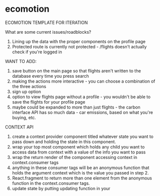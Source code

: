 # ecomotion

ECOMOTION TEMPLATE FOR ITERATION

What are some current issues/roadblocks?

1. Lining up the data with the proper components on the profile page
2. Protected route is currently not protected - /flights doesn't actually check if you're logged in

WANT TO ADD:

1. save button on the main page so that flights aren't written to the database every time you press search
2. making the actions more interactive - you can choose a combination of the three actions
3. sign up option
4. option to view flights page without a profile - you wouldn't be able to save the flights for your profile page
5. maybe could be expanded to more than just flights - the carbon interface API has so much data - car emissions, based on what you're buying, etc.

CONTEXT API

1. create a context provider component titled whatever state you want to pass down and holding the state in this component.
2. wrap your top most component which holds any child you want to access data from context with a value of the info you want to pass
3. wrap the return render of the component accessing context in context.consumer tags
4. anything in these consumer tags will be an anonymous function that holds the argument context which is the value you passed in step 2.
5. React.fragment to return more than one element from the anonymous function in the context.consumer tags.
6. update state by putting updating function in your
